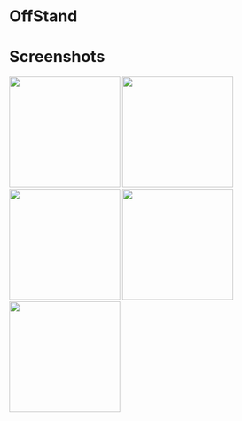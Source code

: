# OffStand
 
Screenshots
============


<div>
<img width="200" src="https://user-images.githubusercontent.com/48210879/73591385-706b0f80-4531-11ea-90f1-96d385bc22e6.jpg">
<img width="200" src="https://user-images.githubusercontent.com/48210879/73591386-706b0f80-4531-11ea-80ef-308ee7cffdc4.jpg">
<img width="200" src="https://user-images.githubusercontent.com/48210879/73591387-706b0f80-4531-11ea-84ce-7c9bc67c12bf.jpg">
<img width="200" src="https://user-images.githubusercontent.com/48210879/73591388-7103a600-4531-11ea-8aed-de83694a810f.jpg">
<img width="200" src="https://user-images.githubusercontent.com/48210879/73591390-7103a600-4531-11ea-9b23-3c4e2b17cdef.jpg">
</div>

